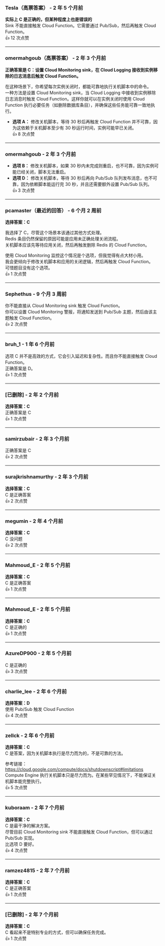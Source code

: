 ### Tesla（高票答案） - 2 年 5 个月前
**实际上 C 是正确的，但某种程度上也是错误的**    
Sink 不能直接触发 Cloud Function。它需要通过 Pub/Sub，然后再触发 Cloud Function。  
👍 12 次点赞

---

### omermahgoub（高票答案） - 2 年 3 个月前  
**正确答案是 C：设置 Cloud Monitoring sink，在 Cloud Logging 接收到实例移除的日志消息后触发 Cloud Function。**
  
在这种场景下，你希望每次实例关闭时，都能可靠地执行关机脚本中的命令。    
一种方法是设置 Cloud Monitoring sink，当 Cloud Logging 中接收到实例移除日志消息时触发 Cloud Function。这样你就可以在实例关闭时使用 Cloud Function 执行必要任务（如删除数据库条目），并确保这些任务能可靠一致地执行。

- **选项 A：** 修改关机脚本，等待 30 秒后再触发 Cloud Function 并不可靠，因为这依赖于关机脚本至少有 30 秒运行时间，实例可能早已关闭。  
👍 8 次点赞

---

### omermahgoub - 2 年 3 个月前  
- **选项 B：** 修改关机脚本，如果 30 秒内未完成则重启，也不可靠，因为实例可能已经关闭，脚本无法重启。
- **选项 D：** 修改关机脚本，等待 30 秒后再向 Pub/Sub 队列发布消息，也不可靠，因为依赖脚本能运行完 30 秒，并且还需要额外设置 Pub/Sub 队列。  
👍 3 次点赞

---

### pcamaster（最近的回答） - 6 个月 2 周前  
**选择答案：C**
  
我选择了 C，尽管这个场景本该通过其他方式处理。    
Redis 条目仍然保留的原因可能是应用未正确处理关闭流程。    
关机脚本应该先等待应用关闭，然后再触发删除 Redis 的 Cloud Function。
  
使用 Cloud Monitoring 监控这个情况是个选项，但我觉得有点大材小用。    
我会更倾向于修改关机脚本和应用的关闭逻辑，然后再触发 Cloud Function。    
可惜题目没有这个选项。  
👍 1 次点赞

---

### Sephethus - 9 个月 3 周前    
你不能直接从 Cloud Monitoring sink 触发 Cloud Function。    
你可以设置 Cloud Monitoring 警报，将通知发送到 Pub/Sub 主题，然后由该主题触发 Cloud Function。  
👍 2 次点赞

---

### bruh_1 - 1 年 6 个月前    
选项 C 并不是高效的方式，它会引入延迟和复杂性。而且你不能直接触发 Cloud Function。    
正确答案是 D。  
👍 1 次点赞

---

### [已删除] - 2 年 2 个月前  
**选择答案：C**    
正确答案是 C  
👍 1 次点赞

---

### samirzubair - 2 年 3 个月前    
正确答案是 C  
👍 2 次点赞

---

### surajkrishnamurthy - 2 年 3 个月前  
**选择答案：C**    
C 是正确答案  
👍 2 次点赞

---

### megumin - 2 年 4 个月前  
**选择答案：C**    
C 没问题  
👍 2 次点赞

---

### Mahmoud_E - 2 年 5 个月前  
**选择答案：C**    
C 是正确答案  
👍 1 次点赞

---

### Mahmoud_E - 2 年 5 个月前  
**选择答案：C**    
C 是正确的  
👍 1 次点赞

---

### AzureDP900 - 2 年 5 个月前    
C 是正确的  
👍 3 次点赞

---

### charlie_lee - 2 年 6 个月前  
**选择答案：D**    
使用 Pub/Sub 触发 Cloud Function  
👍 4 次点赞

---

### zellck - 2 年 6 个月前  
**选择答案：C**    
C 是答案，因为关机脚本执行是尽力而为的，不是可靠的方法。
  
参考链接：    
https://cloud.google.com/compute/docs/shutdownscript#limitations    
Compute Engine 执行关机脚本只是尽力而为。在某些罕见情况下，不能保证关机脚本能完整执行。  
👍 5 次点赞

---

### kuboraam - 2 年 7 个月前  
**选择答案：C**    
C 是最干净的解决方案。    
尽管目前 Cloud Monitoring sink 不能直接触发 Cloud Function，但可以通过 Pub/Sub 实现。    
比选项 D 要好。  
👍 4 次点赞

---

### ramzez4815 - 2 年 7 个月前  
**选择答案：C**    
C 是正确答案  
👍 1 次点赞

---

### [已删除] - 2 年 7 个月前  
**选择答案：C**    
C 看起来不是特别专业的方式，但可以确保任务完成。  
👍 1 次点赞
